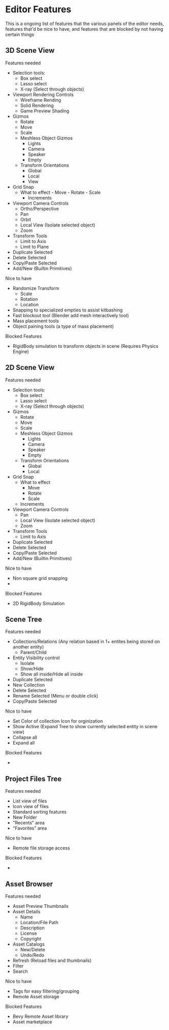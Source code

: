 # Editor Features

This is a ongoing list of features that the various panels of the editor needs, features that'd be nice to have, and features that are blocked by not having certain things

## 3D Scene View

Features needed

- Selection tools:
  - Box select
  - Lasso select
  - X-ray (Select through objects)
- Viewport Rendering Controls
  - Wireframe Rending
  - Solid Rendering
  - Game Preview Shading
- Gizmos
  - Rotate
  - Move
  - Scale
  - Meshless Object Gizmos
    - Lights
    - Camera
    - Speaker
    - Empty
  - Transform Orientations
    - Global
    - Local
    - View
- Grid Snap
  - What to effect
        - Move
        - Rotate
        - Scale
    - Increments
- Viewport Camera Controls
  - Ortho/Perspective
  - Pan
  - Orbit
  - Local View (Isolate selected object)
  - Zoom
- Transform Tools
  - Limit to Axis
  - Limit to Plane
- Duplicate Selected
- Delete Selected
- Copy/Paste Selected
- Add/New (Builtin Primitives)

Nice to have

- Randomize Transform
  - Scale
  - Rotation
  - Location
- Snapping to specialized empties to assist kitbashing
- Fast blockout tool (Blender add mesh interactively tool)
- Mass placement tools
- Object paining tools (a type of mass placement)

Blocked Features

- RigidBody simulation to transform objects in scene (Requires Physics Engine)

## 2D Scene View

Features needed

- Selection tools:
  - Box select
  - Lasso select
  - X-ray (Select through objects)
- Gizmos
  - Rotate
  - Move
  - Scale
  - Meshless Object Gizmos
    - Lights
    - Camera
    - Speaker
    - Empty
  - Transform Orientations
    - Global
    - Local
- Grid Snap
  - What to effect
    - Move
    - Rotate
    - Scale
  - Increments
- Viewport Camera Controls
  - Pan
  - Local View (Isolate selected object)
  - Zoom
- Transform Tools
  - Limit to Axis
- Duplicate Selected
- Delete Selected
- Copy/Paste Selected
- Add/New (Builtin Primitives)

Nice to have

- Non square grid snapping
-

Blocked Features

- 2D RigidBody Simulation

## Scene Tree

Features needed

- Collections/Relations (Any relation based in 1+ entites being stored on another entity)
  - Parent/Child
- Entity Visibility control
  - Isolate
  - Show/Hide
  - Show all inside/Hide all inside
- Duplicate Selected
- New Collection
- Delete Selected
- Rename Selected (Menu or double click)
- Copy/Paste Selected

Nice to have

- Set Color of collection Icon for orginization
- Show Active (Expand Tree to show currently selected entity in scene view)
- Collapse all
- Expand all

Blocked Features

-

## Project Files Tree

Features needed

- List view of files
- Icon view of files
- Standard sorting features
- New Folder
- "Recents" area
- "Favorites" area

Nice to have

- Remote file storage access

Blocked Features

-

## Asset Browser

Features needed

- Asset Preview Thumbnails
- Asset Details
  - Name
  - Location/File Path
  - Description
  - License
  - Copyright
- Asset Catalogs
  - New/Delete
  - Undo/Redo
- Refresh (Reload files and thumbnails)
- Filter
- Search

Nice to have

- Tags for easy filtering/grouping
- Remote Asset storage

Blocked Features

- Bevy Remote Asset library
- Asset marketplace
